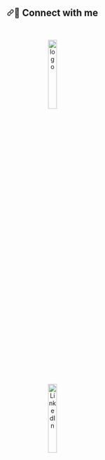 <div dir="auto" align="center">
        <h2 dir="auto"><a id="user-content--connect-with-me" class="anchor" aria-hidden="true" href="#-connect-with-me"><svg class="octicon octicon-link" viewBox="0 0 16 16" version="1.1" width="16" height="16" aria-hidden="true"><path fill-rule="evenodd" d="M7.775 3.275a.75.75 0 001.06 1.06l1.25-1.25a2 2 0 112.83 2.83l-2.5 2.5a2 2 0 01-2.83 0 .75.75 0 00-1.06 1.06 3.5 3.5 0 004.95 0l2.5-2.5a3.5 3.5 0 00-4.95-4.95l-1.25 1.25zm-4.69 9.64a2 2 0 010-2.83l2.5-2.5a2 2 0 012.83 0 .75.75 0 001.06-1.06 3.5 3.5 0 00-4.95 0l-2.5 2.5a3.5 3.5 0 004.95 4.95l1.25-1.25a.75.75 0 00-1.06-1.06l-1.25 1.25a2 2 0 01-2.83 0z"></path></svg></a><g-emoji class="g-emoji" alias="handshake" fallback-src="https://github.githubassets.com/images/icons/emoji/unicode/1f91d.png">🤝</g-emoji> Connect with me</h2>
        <br>
        <dl>
        <dt>
            <a href="https://twitter.com/cryptoposito" rel="nofollow">
                <img src="https://i.postimg.cc/h47hr6ps/LOGO.png" alt="logo" style="width: 20%;">
            </a>
        </dt>
        <dt>
        <a href="https://www.linkedin.com/in/julienc82/" rel="nofollow">
            <img src="https://image.similarpng.com/very-thumbnail/2021/01/Illustration-of-Linkedin-icon-on-transparent-background-PNG.png" alt="LinkedIn" style="width: 20%;">
        </a>
        </dt>
        </dl>
    </div>
